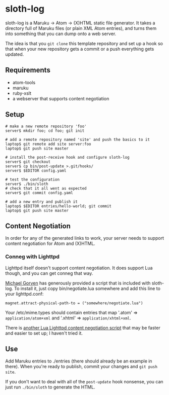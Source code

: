 # sloth-log #

sloth-log is a Maruku -> Atom -> (X)HTML static file generator. It takes a
directory full of Maruku files (or plain XML Atom entries), and turns
them into something that you can dump onto a web server.

The idea is that you `git clone` this template repository and set up a hook
so that when your new repository gets a commit or a push everything gets
updated.

## Requirements ##

- atom-tools
- maruku
- ruby-xslt
- a webserver that supports content negotiation

## Setup ##

    # make a new remote repository 'foo'
    server$ mkdir foo; cd foo; git init

    # add a remote repository named 'site' and push the basics to it
    laptop$ git remote add site server:foo
    laptop$ git push site master

    # install the post-receive hook and configure sloth-log
    server$ git checkout
    server$ cp bin/post-update >.git/hooks/
    server$ $EDITOR config.yaml

    # test the configuration
    server$ ./bin/sloth
    # check that it all went as expected
    server$ git commit config.yaml

    # add a new entry and publish it
    laptop$ $EDITOR entries/hello-world; git commit
    laptop$ git push site master

## Content Negotiation ##

In order for any of the generated links to work, your server needs to support
content negotiation for Atom and (X)HTML.

### Conneg with Lighttpd ###

Lighttpd itself doesn't support content negotiation. It does support Lua though,
and you can get conneg that way.

[Michael Gorven][] has generously provided a script that is included with sloth-log.
To install it, just copy bin/negotiate.lua somewhere and add this line to your
lighttpd.conf:

    magnet.attract-physical-path-to = ("somewhere/negotiate.lua")

Your /etc/mime.types should contain entries that map '.atom' =>
`application/atom+xml` and '.xhtml' => `application/xhtml+xml`.

There is [another Lua Lighttpd content negotiation script][lighttpd-conneg-2]
that may be faster and easier to set up; I haven't tried it.

## Use ##

Add Maruku entries to ./entries (there should already be an example in there).
When you're ready to publish, commit your changes and `git push site`.

If you don't want to deal with all of the `post-update` hook nonsense, you can
just run `./bin/sloth` to generate the HTML.

[Michael Gorven]: http://github.com/bct/sloth-log/tree/master
[lighttpd-conneg-2]: http://redmine.lighttpd.net/projects/lighttpd/wiki/MigratingFromApache#MultiViews
